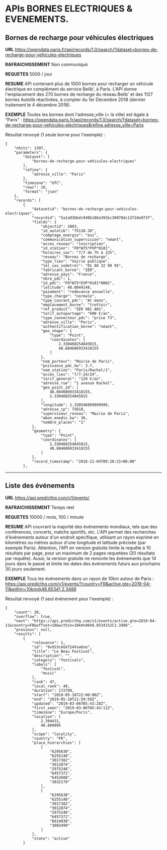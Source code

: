 # APIs BORNES ELECTRIQUES & EVENEMENTS.


## Bornes de recharge pour véhicules électriques

**URL**
https://opendata.paris.fr/api/records/1.0/search/?dataset=bornes-de-recharge-pour-vehicules-electriques

**RAFRAICHISSEMENT**
Non communiqué 

**REQUETES**
5000 / jour 

**RESUME**
API contenant plus de 1000 bornes pour recharger un véhicule électrique en complément du service Belib', à Paris. L'API donne l'emplacement des 270 bornes de recharge du réseau Belib' et des 1127 bornes Autolib réactivées, à compter du 1er Décembre 2018 (dernier traitement le 4 décembre 2018).

**EXEMPLE**
Toutes les bornes dont l'adresse_ville (= la ville) est égale à "Paris" :
https://opendata.paris.fr/api/records/1.0/search/?dataset=bornes-de-recharge-pour-vehicules-electriques&refine.adresse_ville=Paris

Résultat renvoyé (1 seule borne pour l'exemple) : 

```
{
    "nhits": 1397,
    "parameters": {
        "dataset": [
            "bornes-de-recharge-pour-vehicules-electriques"
        ],
        "refine": {
            "adresse_ville": "Paris"
        },
        "timezone": "UTC",
        "rows": 10,
        "format": "json"
    },
    "records": [
        {
            "datasetid": "bornes-de-recharge-pour-vehicules-electriques",
            "recordid": "5a1a93bbdc940b186a391bc30078dc13f2de973f",
            "fields": {
                "objectid": 1003,
                "id_autolib": "75118-20",
                "comptage_energie": "oui",
                "communication_supervision": "néant",
                "acces_reseau": "inscription",
                "id_station": "FR*W75*PVP*0181",
                "horaires_sav": "7/7 de 7h à 22h",
                "reseau": "Bornes de recharge",
                "type_lieu": "Voirie publique",
                "tel_sav_sodetrel": "01 88 32 90 95",
                "fabricant_borne": "IER",
                "adresse_pays": "France",
                "nbre_pdc": 1,
                "id_pdc": "FR*W75*EVP*0181*0002",
                "latitude": 48.8844148,
                "paiement": "redevance annuelle",
                "type_charge": "normale",
                "type_courant_pdc": "AC mono",
                "emplacement_borne": "trottoir",
                "ref_produit": "IER 981 A01",
                "tarif_autopartage": "600 €/an",
                "type_connecteur_pdc": "prise T3",
                "adresse_ville": "Paris",
                "authentification_borne": "néant",
                "geo_shape": {
                    "type": "Point",
                    "coordinates": [
                        2.330460254845015,
                        48.884606933418155
                    ]
                },
                "nom_porteur": "Mairie de Paris",
                "puissance_pdc_kw": 3.7,
                "nom_station": "Paris/Rachel/1",
                "acces_lieu": "7/7-24/24",
                "tarif_general": "120 €/an",
                "adresse_rue": "1 avenue Rachel",
                "geo_point_2d": [
                    48.884606933418155,
                    2.330460254845015
                ],
                "longitude": 2.330546099999999,
                "adresse_cp": 75018,
                "superviseur_reseau": "Mairie de Paris",
                "abon_enedis_kw": 36,
                "nombre_places": "1"
            },
            "geometry": {
                "type": "Point",
                "coordinates": [
                    2.330460254845015,
                    48.884606933418155
                ]
            },
            "record_timestamp": "2018-12-04T09:20:21+00:00"
        },
```

---------------------------------------------------------------------------------------

## Liste des événements

**URL**
https://api.predicthq.com/v1/events/

**RAFRAICHISSEMENT**
Temps réel 

**REQUETES**
10000 / mois, 100 / minute

**RESUME**
API couvrant la majorité des événements mondiaux, tels que des conférences, concerts, matchs sportifs, etc. L'API permet des recherches d'événements autour d'un endroit spécifique, utilisant un rayon exprimé en kilomètres ou mètres autour d'une longitude et latitude précisée (par exemple Paris).
Attention, l'API en version gratuite limite la requête à 10 résultats par page, pour un maximum de 2 pages requetées (20 résultats par requête). Aussi, la version gratuite ne remonte les événements que 14 jours dans le passé et limite les dates des événements futurs aux prochains 30 jours seulement. 

**EXEMPLE**
Tous les événements dans un rayon de 10km autour de Paris :
https://api.predicthq.com/v1/events/?country=FR&active.gte=2019-04-11&within=10km@48.85341,2.3488

Résultat renvoyé (1 seul événement pour l'exemple) : 

```
{
    "count": 20,
    "overflow": true,
    "next": "https://api.predicthq.com/v1/events/active.gte=2019-04-11&country=FR&offset=10&within=10km%4048.85341%2C2.3488",
    "previous": null,
    "results": [
        {
            "relevance": 1,
            "id": "9vXS3ckGkT24Vsw6xe",
            "title": "Le Beau Festival",
            "description": "",
            "category": "festivals",
            "labels": [
                "festival",
                "music"
            ],
            "rank": 47,
            "local_rank": 49,
            "duration": 172799,
            "start": "2019-05-16T22:00:00Z",
            "end": "2019-05-18T21:59:59Z",
            "updated": "2019-03-06T05:43:28Z",
            "first_seen": "2019-03-06T05:43:11Z",
            "timezone": "Europe/Paris",
            "location": [
                2.394431,
                48.889095
            ],
            "scope": "locality",
            "country": "FR",
            "place_hierarchies": [
                [
                    "6295630",
                    "6255148",
                    "3017382",
                    "3012874",
                    "2975246",
                    "6457371",
                    "6452608",
                    "3032179"
                ],
                [
                    "6295630",
                    "6255148",
                    "3017382",
                    "3012874",
                    "2975246",
                    "6457371",
                    "6614030",
                    "3002499"
                ]
            ],
            "state": "active"
        }
```






























